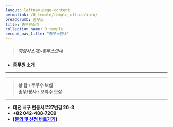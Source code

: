 ```yaml
---
layout: leftnav-page-content
permalink: /0_temple/temple_office/info/
breadcrumb: 종무소
title: 종무원소개
collection_name: 0_temple
second_nav_title: "종무소안내"
---
```


> ##### **화암사소개>종무소안내**

* **종무원 소개**
---
---

> **상    담 : 무우수 보살** <br>
> **종무/봉사 : 보리수 보살** 

---

* **대전 서구 변동서로27번길 20-3**<br>
* **+82 042-488-7209**
* **[[<span style="color:blue">문의 및 신청 바로가기</span>] ](/1_0_templeNews/questions/)**

